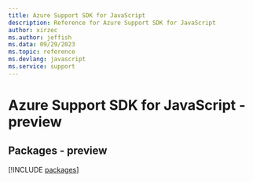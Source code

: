 ```yaml
---
title: Azure Support SDK for JavaScript
description: Reference for Azure Support SDK for JavaScript
author: xirzec
ms.author: jeffish
ms.data: 09/29/2023
ms.topic: reference
ms.devlang: javascript
ms.service: support
---
```

# Azure Support SDK for JavaScript - preview
## Packages - preview
[!INCLUDE [packages](support-index.md)]